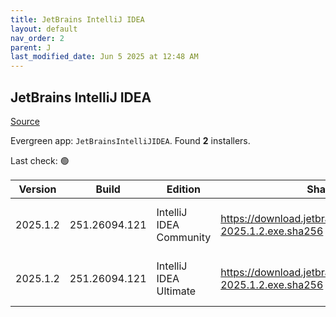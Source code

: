 ```yaml
---
title: JetBrains IntelliJ IDEA
layout: default
nav_order: 2
parent: J
last_modified_date: Jun 5 2025 at 12:48 AM
---
```


## JetBrains IntelliJ IDEA

[Source](https://www.jetbrains.com/)

Evergreen app: `JetBrainsIntelliJIDEA`. Found **2** installers.

Last check: 🟢

| Version  | Build         | Edition                 | Sha256                                                         | Date     | Size       | Type | URI                                                                                                                |
| -------- | ------------- | ----------------------- | -------------------------------------------------------------- | -------- | ---------- | ---- | ------------------------------------------------------------------------------------------------------------------ |
| 2025.1.2 | 251.26094.121 | IntelliJ IDEA Community | https://download.jetbrains.com/idea/ideaIC-2025.1.2.exe.sha256 | 4/6/2025 | 841996368  | exe  | [https://download.jetbrains.com/idea/ideaIC-2025.1.2.exe](https://download.jetbrains.com/idea/ideaIC-2025.1.2.exe) |
| 2025.1.2 | 251.26094.121 | IntelliJ IDEA Ultimate  | https://download.jetbrains.com/idea/ideaIU-2025.1.2.exe.sha256 | 4/6/2025 | 1264835048 | exe  | [https://download.jetbrains.com/idea/ideaIU-2025.1.2.exe](https://download.jetbrains.com/idea/ideaIU-2025.1.2.exe) |
